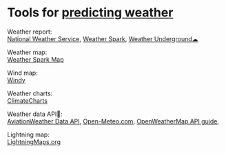 
# Tools for [predicting weather](https://notageni.us/weather/)

Weather report:  
[National Weather Service](https://www.weather.gov/),
[Weather Spark](https://weatherspark.com/),
[Weather Underground☁](https://www.wunderground.com/)

Weather map:  
[Weather Spark Map](https://weatherspark.com/map)

Wind map:  
[Windy](https://www.windy.com/)

Weather charts:  
[ClimateCharts](https://climatecharts.net/)

Weather data API🔌:  
[AviationWeather Data API](https://aviationweather.gov/data/api/),
[Open-Meteo.com](https://open-meteo.com/en),
[OpenWeatherMap API guide](https://openweathermap.org/guide),

Lightning map:  
[LightningMaps.org](https://www.lightningmaps.org/)
